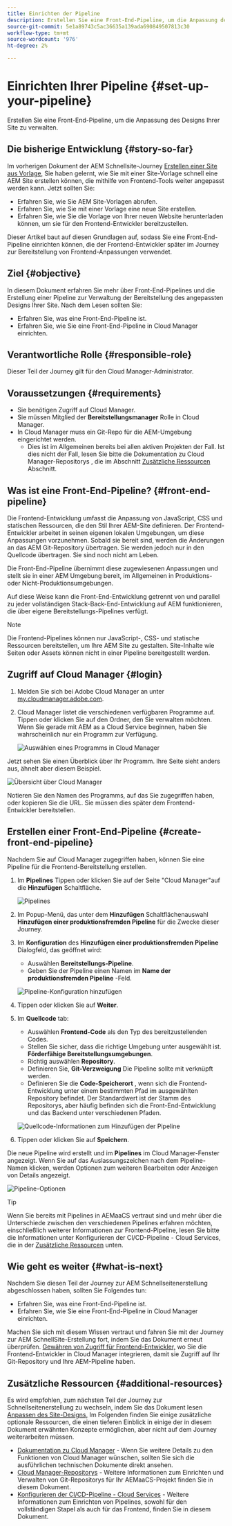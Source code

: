 ```yaml
---
title: Einrichten der Pipeline
description: Erstellen Sie eine Front-End-Pipeline, um die Anpassung des Designs Ihrer Site zu verwalten.
source-git-commit: 5e1a89743c5ac36635a139ada690849507813c30
workflow-type: tm+mt
source-wordcount: '976'
ht-degree: 2%

---
```



# Einrichten Ihrer Pipeline {#set-up-your-pipeline}

Erstellen Sie eine Front-End-Pipeline, um die Anpassung des Designs Ihrer Site zu verwalten.

## Die bisherige Entwicklung {#story-so-far}

Im vorherigen Dokument der AEM Schnellsite-Journey [Erstellen einer Site aus Vorlage,](create-site.md) Sie haben gelernt, wie Sie mit einer Site-Vorlage schnell eine AEM Site erstellen können, die mithilfe von Frontend-Tools weiter angepasst werden kann. Jetzt sollten Sie:

* Erfahren Sie, wie Sie AEM Site-Vorlagen abrufen.
* Erfahren Sie, wie Sie mit einer Vorlage eine neue Site erstellen.
* Erfahren Sie, wie Sie die Vorlage von Ihrer neuen Website herunterladen können, um sie für den Frontend-Entwickler bereitzustellen.

Dieser Artikel baut auf diesen Grundlagen auf, sodass Sie eine Front-End-Pipeline einrichten können, die der Frontend-Entwickler später im Journey zur Bereitstellung von Frontend-Anpassungen verwendet.

## Ziel {#objective}

In diesem Dokument erfahren Sie mehr über Front-End-Pipelines und die Erstellung einer Pipeline zur Verwaltung der Bereitstellung des angepassten Designs Ihrer Site. Nach dem Lesen sollten Sie:

* Erfahren Sie, was eine Front-End-Pipeline ist.
* Erfahren Sie, wie Sie eine Front-End-Pipeline in Cloud Manager einrichten.

## Verantwortliche Rolle {#responsible-role}

Dieser Teil der Journey gilt für den Cloud Manager-Administrator.

## Voraussetzungen {#requirements}

* Sie benötigen Zugriff auf Cloud Manager.
* Sie müssen Mitglied der **Bereitstellungsmanager** Rolle in Cloud Manager.
* In Cloud Manager muss ein Git-Repo für die AEM-Umgebung eingerichtet werden.
   * Dies ist im Allgemeinen bereits bei allen aktiven Projekten der Fall. Ist dies nicht der Fall, lesen Sie bitte die Dokumentation zu Cloud Manager-Repositorys , die im Abschnitt [Zusätzliche Ressourcen](#additional-resources) Abschnitt.

## Was ist eine Front-End-Pipeline? {#front-end-pipeline}

Die Frontend-Entwicklung umfasst die Anpassung von JavaScript, CSS und statischen Ressourcen, die den Stil Ihrer AEM-Site definieren. Der Frontend-Entwickler arbeitet in seinen eigenen lokalen Umgebungen, um diese Anpassungen vorzunehmen. Sobald sie bereit sind, werden die Änderungen an das AEM Git-Repository übertragen. Sie werden jedoch nur in den Quellcode übertragen. Sie sind noch nicht am Leben.

Die Front-End-Pipeline übernimmt diese zugewiesenen Anpassungen und stellt sie in einer AEM Umgebung bereit, im Allgemeinen in Produktions- oder Nicht-Produktionsumgebungen.

Auf diese Weise kann die Front-End-Entwicklung getrennt von und parallel zu jeder vollständigen Stack-Back-End-Entwicklung auf AEM funktionieren, die über eigene Bereitstellungs-Pipelines verfügt.

>[!NOTE]
>
>Die Frontend-Pipelines können nur JavaScript-, CSS- und statische Ressourcen bereitstellen, um Ihre AEM Site zu gestalten. Site-Inhalte wie Seiten oder Assets können nicht in einer Pipeline bereitgestellt werden.

## Zugriff auf Cloud Manager {#login}

1. Melden Sie sich bei Adobe Cloud Manager an unter [my.cloudmanager.adobe.com](https://my.cloudmanager.adobe.com/).

1. Cloud Manager listet die verschiedenen verfügbaren Programme auf. Tippen oder klicken Sie auf den Ordner, den Sie verwalten möchten. Wenn Sie gerade mit AEM as a Cloud Service beginnen, haben Sie wahrscheinlich nur ein Programm zur Verfügung.

   ![Auswählen eines Programms in Cloud Manager](assets/cloud-manager-select-program.png)

Jetzt sehen Sie einen Überblick über Ihr Programm. Ihre Seite sieht anders aus, ähnelt aber diesem Beispiel.

![Übersicht über Cloud Manager](assets/cloud-manager-overview.png)

Notieren Sie den Namen des Programms, auf das Sie zugegriffen haben, oder kopieren Sie die URL. Sie müssen dies später dem Frontend-Entwickler bereitstellen.

## Erstellen einer Front-End-Pipeline {#create-front-end-pipeline}

Nachdem Sie auf Cloud Manager zugegriffen haben, können Sie eine Pipeline für die Frontend-Bereitstellung erstellen.

1. Im **Pipelines** Tippen oder klicken Sie auf der Seite &quot;Cloud Manager&quot;auf die **Hinzufügen** Schaltfläche.

   ![Pipelines](assets/pipelines-add.png)

1. Im Popup-Menü, das unter dem **Hinzufügen** Schaltflächenauswahl **Hinzufügen einer produktionsfremden Pipeline** für die Zwecke dieser Journey.

1. Im **Konfiguration** des **Hinzufügen einer produktionsfremden Pipeline** Dialogfeld, das geöffnet wird:
   * Auswählen **Bereitstellungs-Pipeline**.
   * Geben Sie der Pipeline einen Namen im **Name der produktionsfremden Pipeline** -Feld.

   ![Pipeline-Konfiguration hinzufügen](assets/add-pipeline-configuration.png)

1. Tippen oder klicken Sie auf **Weiter**.

1. Im **Quellcode** tab:
   * Auswählen **Frontend-Code** als den Typ des bereitzustellenden Codes.
   * Stellen Sie sicher, dass die richtige Umgebung unter ausgewählt ist. **Förderfähige Bereitstellungsumgebungen**.
   * Richtig auswählen **Repository**.
   * Definieren Sie, **Git-Verzweigung** Die Pipeline sollte mit verknüpft werden.
   * Definieren Sie die **Code-Speicherort** , wenn sich die Frontend-Entwicklung unter einem bestimmten Pfad im ausgewählten Repository befindet. Der Standardwert ist der Stamm des Repositorys, aber häufig befinden sich die Front-End-Entwicklung und das Backend unter verschiedenen Pfaden.

   ![Quellcode-Informationen zum Hinzufügen der Pipeline](assets/add-pipeline-source-code.png)

1. Tippen oder klicken Sie auf **Speichern**.

Die neue Pipeline wird erstellt und im **Pipelines** im Cloud Manager-Fenster angezeigt. Wenn Sie auf das Auslassungszeichen nach dem Pipeline-Namen klicken, werden Optionen zum weiteren Bearbeiten oder Anzeigen von Details angezeigt.

![Pipeline-Optionen](assets/new-pipeline.png)

>[!TIP]
>
>Wenn Sie bereits mit Pipelines in AEMaaCS vertraut sind und mehr über die Unterschiede zwischen den verschiedenen Pipelines erfahren möchten, einschließlich weiterer Informationen zur Frontend-Pipeline, lesen Sie bitte die Informationen unter Konfigurieren der CI/CD-Pipeline - Cloud Services, die in der [Zusätzliche Ressourcen](#additional-resources) unten.

## Wie geht es weiter {#what-is-next}

Nachdem Sie diesen Teil der Journey zur AEM Schnellseitenerstellung abgeschlossen haben, sollten Sie Folgendes tun:

* Erfahren Sie, was eine Front-End-Pipeline ist.
* Erfahren Sie, wie Sie eine Front-End-Pipeline in Cloud Manager einrichten.

Machen Sie sich mit diesem Wissen vertraut und fahren Sie mit der Journey zur AEM SchnellSite-Erstellung fort, indem Sie das Dokument erneut überprüfen. [Gewähren von Zugriff für Frontend-Entwickler,](grant-access.md) wo Sie die Frontend-Entwickler in Cloud Manager integrieren, damit sie Zugriff auf Ihr Git-Repository und Ihre AEM-Pipeline haben.

## Zusätzliche Ressourcen {#additional-resources}

Es wird empfohlen, zum nächsten Teil der Journey zur Schnellseitenerstellung zu wechseln, indem Sie das Dokument lesen [Anpassen des Site-Designs,](customize-theme.md) Im Folgenden finden Sie einige zusätzliche optionale Ressourcen, die einen tieferen Einblick in einige der in diesem Dokument erwähnten Konzepte ermöglichen, aber nicht auf dem Journey weiterarbeiten müssen.

* [Dokumentation zu Cloud Manager](https://experienceleague.adobe.com/docs/experience-manager-cloud-service/onboarding/onboarding-concepts/cloud-manager-introduction.html) - Wenn Sie weitere Details zu den Funktionen von Cloud Manager wünschen, sollten Sie sich die ausführlichen technischen Dokumente direkt ansehen.
* [Cloud Manager-Repositorys](/help/implementing/cloud-manager/managing-code/cloud-manager-repositories.md) - Weitere Informationen zum Einrichten und Verwalten von Git-Repositorys für Ihr AEMaaCS-Projekt finden Sie in diesem Dokument.
* [Konfigurieren der CI/CD-Pipeline - Cloud Services](/help/implementing/cloud-manager/configuring-pipelines/introduction-ci-cd-pipelines.md) - Weitere Informationen zum Einrichten von Pipelines, sowohl für den vollständigen Stapel als auch für das Frontend, finden Sie in diesem Dokument.